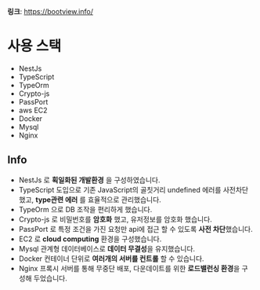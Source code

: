 
**링크**: https://bootview.info/

# 사용 스택
- NestJs
- TypeScript
- TypeOrm
- Crypto-js
- PassPort
- aws EC2
- Docker
- Mysql
- Nginx


## Info
- NestJs 로 **획일화된 개발환경** 을 구성하였습니다.
- TypeScript 도입으로 기존 JavaScript의 골칫거리 undefined 에러를 사전차단했고, **type관련 에러** 를 효율적으로 관리했습니다.
- TypeOrm 으로 DB 조작을 편리하게 했습니다.
- Crypto-js 로 비밀번호를 **암호화** 했고, 유저정보를 암호화 했습니다.
- PassPort 로 특정 조건을 가진 요청만 api에 접근 할 수 있도록 **사전 차단**했습니다.
- EC2 로 **cloud computing** 환경을 구성했습니다.
- Mysql 관계형 데이터베이스로 **데이터 무결성**을 유지했습니다.
- Docker 컨테이너 단위로 **여러개의 서버를 컨트롤** 할 수 있습니다.
- Nginx 프록시 서버를 통해 무중단 배포, 다운데이트를 위한 **로드밸런싱 환경**을 구성해 두었습니다.

